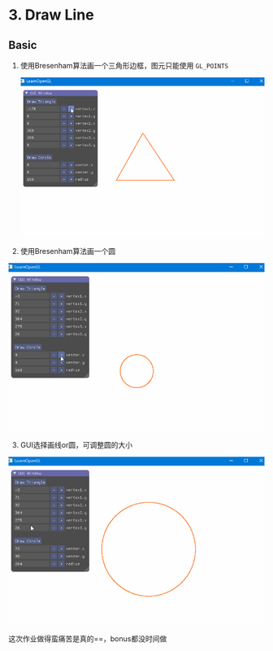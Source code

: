 # 3. Draw Line

## Basic

1. 使用Bresenham算法画一个三角形边框，图元只能使用 `GL_POINTS`

   ![triangle](https://github.com/wulinman/Computer-Graphics/blob/master/3-Draw%20line/img/triangle.gif?raw=true)

2. 使用Bresenham算法画一个圆

![circle](https://github.com/wulinman/Computer-Graphics/blob/master/3-Draw%20line/img/circle.gif?raw=true)

3. GUI选择画线or圆，可调整圆的大小

![gui](https://github.com/wulinman/Computer-Graphics/blob/master/3-Draw%20line/img/gui.gif?raw=true)

这次作业做得蛮痛苦是真的==，bonus都没时间做
